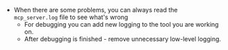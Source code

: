 - When there are some problems, you can always read the `mcp_server.log` file to see what's wrong
  + For debugging you can add new logging to the tool you are working on.
  + After debugging is finished - remove unnecessary low-level logging.